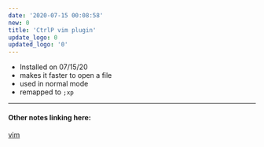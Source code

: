 ```yaml
---
date: '2020-07-15 00:08:58'
new: 0
title: 'CtrlP vim plugin'
update_logo: 0
updated_logo: '0'
---
```

* Installed on 07/15/20 
* makes it faster to open a file
* used in normal mode
* remapped to `;xp`

---
#### Other notes linking here:

[vim](/vim)
